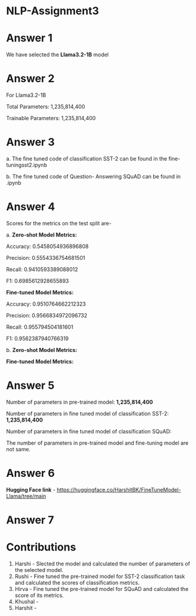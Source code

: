 # NLP-Assignment3

# Answer 1 

We have selected the **Llama3.2-1B** model

# Answer 2

For Llama3.2-1B

Total Parameters: 1,235,814,400

Trainable Parameters: 1,235,814,400

# Answer 3 

a. The fine tuned code of classification SST-2 can be found in the fine-tuningsst2.ipynb

b. The fine tuned code of Question- Answering SQuAD can be found in .ipynb       

# Answer 4
Scores for the metrics on the test split are-

a. 
**Zero-shot Model Metrics:**

Accuracy: 0.5458054936896808

Precision: 0.5554336754681501

Recall: 0.9410593389088012

F1: 0.6985612928655893

**Fine-tuned Model Metrics:**

Accuracy: 0.9510764662212323

Precision: 0.9566834972096732

Recall: 0.955794504181601

F1: 0.9562387940766319

b.
**Zero-shot Model Metrics:**


**Fine-tuned Model Metrics:**


# Answer 5
Number of parameters in pre-trained model: **1,235,814,400**

Number of parameters in fine tuned model of classification SST-2: **1,235,814,400**

Number of parameters in fine tuned model of classification SQuAD: 

The number of parameters in pre-trained model and fine-tuning model are not same.

# Answer 6

**Hugging Face link** - https://huggingface.co/HarshitBK/FineTuneModel-Llama/tree/main

# Answer 7

# Contributions
1. Harshi - Slected the model and calculated the number of parameters of the selected model.
2. Rushi - Fine tuned the pre-trained model for SST-2 classification task and calculated the scores of classification metrics.
3. Hirva - Fine tuned the pre-trained model for SQuAD and calculated the score of its metrics.
4. Khushal - 
5. Harshit - 

